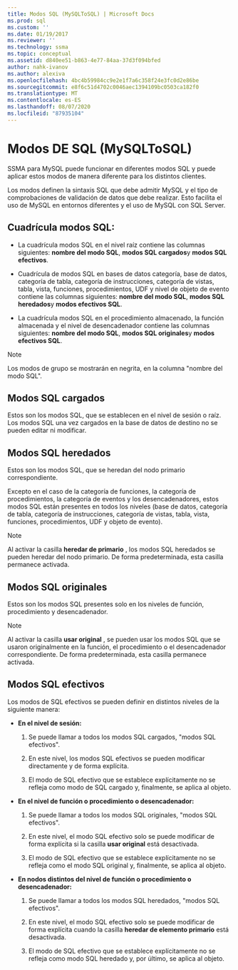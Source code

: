 ```yaml
---
title: Modos SQL (MySQLToSQL) | Microsoft Docs
ms.prod: sql
ms.custom: ''
ms.date: 01/19/2017
ms.reviewer: ''
ms.technology: ssma
ms.topic: conceptual
ms.assetid: d840ee51-b863-4e77-84aa-37d3f094bfed
author: nahk-ivanov
ms.author: alexiva
ms.openlocfilehash: 4bc4b59984cc9e2e1f7a6c358f24e3fc0d2e86be
ms.sourcegitcommit: e8f6c51d4702c0046aec1394109bc0503ca182f0
ms.translationtype: MT
ms.contentlocale: es-ES
ms.lasthandoff: 08/07/2020
ms.locfileid: "87935104"
---
```

# <a name="sql-modes-mysqltosql"></a>Modos DE SQL (MySQLToSQL)
SSMA para MySQL puede funcionar en diferentes modos SQL y puede aplicar estos modos de manera diferente para los distintos clientes.  
  
Los modos definen la sintaxis SQL que debe admitir MySQL y el tipo de comprobaciones de validación de datos que debe realizar. Esto facilita el uso de MySQL en entornos diferentes y el uso de MySQL con SQL Server.  
  
## <a name="sql-modes-grid"></a>Cuadrícula modos SQL:  
  
-   La cuadrícula modos SQL en el nivel raíz contiene las columnas siguientes: **nombre del modo SQL**, **modos SQL cargados**y **modos SQL efectivos**.  
  
-   Cuadrícula de modos SQL en bases de datos categoría, base de datos, categoría de tabla, categoría de instrucciones, categoría de vistas, tabla, vista, funciones, procedimientos, UDF y nivel de objeto de evento contiene las columnas siguientes: **nombre del modo SQL**, **modos SQL heredados**y **modos efectivos SQL**.  
  
-   La cuadrícula modos SQL en el procedimiento almacenado, la función almacenada y el nivel de desencadenador contiene las columnas siguientes: **nombre del modo SQL**, **modos SQL originales**y **modos efectivos SQL**.  
  
> [!NOTE]  
> Los modos de grupo se mostrarán en negrita, en la columna "nombre del modo SQL".  
  
## <a name="loaded-sql-modes"></a>Modos SQL cargados  
Estos son los modos SQL, que se establecen en el nivel de sesión o raíz. Los modos SQL una vez cargados en la base de datos de destino no se pueden editar ni modificar.  
  
## <a name="inherited-sql-modes"></a>Modos SQL heredados  
Estos son los modos SQL, que se heredan del nodo primario correspondiente.  
  
Excepto en el caso de la categoría de funciones, la categoría de procedimientos, la categoría de eventos y los desencadenadores, estos modos SQL están presentes en todos los niveles (base de datos, categoría de tabla, categoría de instrucciones, categoría de vistas, tabla, vista, funciones, procedimientos, UDF y objeto de evento).  
  
> [!NOTE]  
> Al activar la casilla **heredar de primario** , los modos SQL heredados se pueden heredar del nodo primario. De forma predeterminada, esta casilla permanece activada.  
  
## <a name="original-sql-modes"></a>Modos SQL originales  
Estos son los modos SQL presentes solo en los niveles de función, procedimiento y desencadenador.  
  
> [!NOTE]  
> Al activar la casilla **usar original** , se pueden usar los modos SQL que se usaron originalmente en la función, el procedimiento o el desencadenador correspondiente. De forma predeterminada, esta casilla permanece activada.  
  
## <a name="effective-sql-modes"></a>Modos SQL efectivos  
Los modos de SQL efectivos se pueden definir en distintos niveles de la siguiente manera:  
  
-   **En el nivel de sesión:**  
  
    1.  Se puede llamar a todos los modos SQL cargados, "modos SQL efectivos".  
  
    2.  En este nivel, los modos SQL efectivos se pueden modificar directamente y de forma explícita.  
  
    3.  El modo de SQL efectivo que se establece explícitamente no se refleja como modo de SQL cargado y, finalmente, se aplica al objeto.  
  
-   **En el nivel de función o procedimiento o desencadenador:**  
  
    1.  Se puede llamar a todos los modos SQL originales, "modos SQL efectivos".  
  
    2.  En este nivel, el modo SQL efectivo solo se puede modificar de forma explícita si la casilla **usar original** está desactivada.  
  
    3.  El modo de SQL efectivo que se establece explícitamente no se refleja como el modo SQL original y, finalmente, se aplica al objeto.  
  
-   **En nodos distintos del nivel de función o procedimiento o desencadenador:**  
  
    1.  Se puede llamar a todos los modos SQL heredados, "modos SQL efectivos".  
  
    2.  En este nivel, el modo SQL efectivo solo se puede modificar de forma explícita cuando la casilla **heredar de elemento primario** está desactivada.  
  
    3.  El modo de SQL efectivo que se establece explícitamente no se refleja como modo SQL heredado y, por último, se aplica al objeto.  
  

